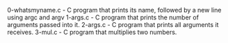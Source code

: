 0-whatsmyname.c - C  program that prints its name, followed by a new line using argc and argv
1-args.c - C program that prints the number of arguments passed into it.
2-args.c - C program that prints all arguments it receives.
3-mul.c - C program that multiplies two numbers.
